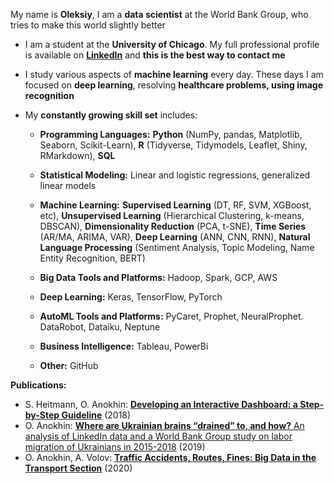 My name is **Oleksiy**, I am a **data scientist** at the World Bank Group, who tries to make this world slightly better 

* I am a student at the **University of Chicago**. My full professional profile is available on [**LinkedIn**](https://www.linkedin.com/in/oanokhin/) and **this is the best way to contact me**

* I study various aspects of **machine learning** every day. These days I am focused on **deep learning**, resolving **healthcare problems, using image recognition**

* My **constantly growing skill set** includes:

  + **Programming Languages:** **Python** (NumPy, pandas, Matplotlib, Seaborn, Scikit-Learn), **R** (Tidyverse, Tidymodels, Leaflet, Shiny, RMarkdown), **SQL**
  
  + **Statistical Modeling:** Linear and logistic regressions, generalized linear models

  + **Machine Learning:** **Supervised Learning** (DT, RF, SVM, XGBoost, etc), **Unsupervised Learning** (Hierarchical Clustering, k-means, DBSCAN), **Dimensionality Reduction** (PCA, t-SNE), **Time Series** (AR/MA, ARIMA, VAR), **Deep Learning** (ANN, CNN, RNN), **Natural Language Processing** (Sentiment Analysis, Topic Modeling, Name Entity Recognition, BERT)

  + **Big Data Tools and Platforms:** Hadoop, Spark, GCP, AWS

  + **Deep Learning:** Keras, TensorFlow, PyTorch
  
  + **AutoML Tools and Platforms:** PyCaret, Prophet, NeuralProphet. DataRobot, Dataiku, Neptune

  + **Business Intelligence:** Tableau, PowerBi
  
  + **Other:** GitHub
  
**Publications:**

- S. Heitmann, O. Anokhin: [**Developing an Interactive Dashboard: a Step-by-Step Guideline**](https://drive.google.com/file/d/1VcySMmv1C8SF8c-a19QHrWgCzV8qJECh/view?usp=sharing) (2018)
- O. Anokhin: [**Where are Ukrainian brains “drained” to, and how?** An analysis of LinkedIn data and a World Bank Group study on labor migration of Ukrainians in 2015-2018](https://voxukraine.org/en/where-are-ukrainian-brains-drained-to-and-how/) (2019)
- O. Anokhin, A. Volov: [**Traffic Accidents, Routes, Fines: Big Data in the Transport Section**](https://voxukraine.org/en/traffic-accidents-routes-fines-big-data-in-the-transport-section/) (2020)

